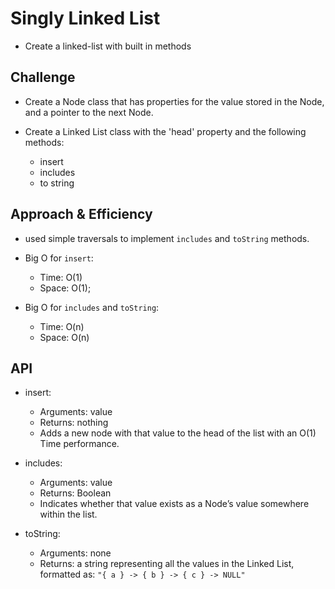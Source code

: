 # Singly Linked List

- Create a linked-list with built in methods

## Challenge

- Create a Node class that has properties for the value stored in the Node, and a pointer to the next Node.

- Create a Linked List class with the 'head' property and the following methods:
  - insert
  - includes
  - to string

## Approach & Efficiency

- used simple traversals to implement `includes` and `toString` methods.

- Big O for `insert`:
  - Time: O(1)
  - Space: O(1);

- Big O for `includes` and `toString`:
  - Time: O(n)
  - Space: O(n)

## API

- insert:
  - Arguments: value
  - Returns: nothing
  - Adds a new node with that value to the head of the list with an O(1) Time performance.

- includes:
  - Arguments: value
  - Returns: Boolean
  - Indicates whether that value exists as a Node’s value somewhere within the list.

- toString:
  - Arguments: none
  - Returns: a string representing all the values in the Linked List, formatted as: `"{ a } -> { b } -> { c } -> NULL"`
